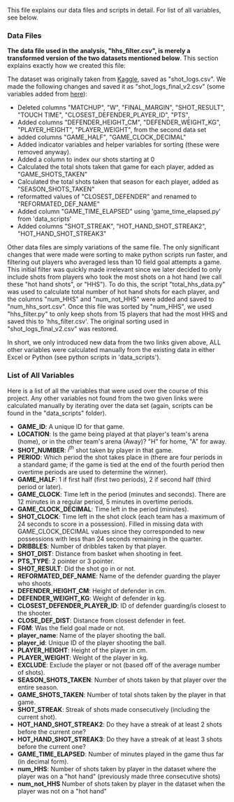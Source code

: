 This file explains our data files and scripts in detail. For list of all variables, see below.

### Data Files
**The data file used in the analysis, "hhs_filter.csv", is merely a transformed version of the two datasets mentioned below**. This section explains exactly how we created this file:

The dataset was originally taken from [Kaggle](https://www.kaggle.com/datasets/dansbecker/nba-shot-logs), saved as "shot_logs.csv". We made the following changes and saved it as "shot_logs_final_v2.csv" (some variables added from [here](https://www.kaggle.com/datasets/justinas/nba-players-data)):
- Deleted columns "MATCHUP", "W", "FINAL_MARGIN", "SHOT_RESULT", "TOUCH TIME", "CLOSEST_DEFENDER_PLAYER_ID", "PTS", 
- Added columns "DEFENDER_HEIGHT_CM", "DEFENDER_WEIGHT_KG", "PLAYER_HEIGHT", "PLAYER_WEIGHT", from the second data set
- added columns "GAME_HALF", "GAME_CLOCK_DECIMAL"
- Added indicator variables and helper variables for sorting (these were removed anyway).
- Added a column to index our shots starting at 0
- Calculated the total shots taken that game for each player, added as "GAME_SHOTS_TAKEN"
- Calculated the total shots taken that season for each player, added as "SEASON_SHOTS_TAKEN"
- reformatted values of "CLOSEST_DEFENDER" and renamed to "REFORMATED_DEF_NAME"
- Added column "GAME_TIME_ELAPSED" using 'game_time_elapsed.py' from 'data_scripts'
- Added columns "SHOT_STREAK", "HOT_HAND_SHOT_STREAK2", "HOT_HAND_SHOT_STREAK3"

Other data files are simply variations of the same file. The only significant changes that were made were sorting to make python scripts run faster, and filtering out players who averaged less than 10 field goal attempts a game. This initial filter was quickly made irrelevant since we later decided to only include shots from players who took the most shots on a hot hand (we call these "hot hand shots", or "HHS"). To do this, the script "total_hhs_data.py" was used to calculate total number of hot hand shots for each player, and the columns "num_HHS" and "num_not_HHS" were added and saved to "num_hhs_sort.csv". Once this file was sorted by "num_HHS", we used "hhs_filter.py" to only keep shots from 15 players that had the most HHS and saved this to 'hhs_filter.csv'. The original sorting used in "shot_logs_final_v2.csv" was restored.

In short, we only introduced new data from the two links given above, ALL other variables were calculated manually from the existing data in either Excel or Python (see python scripts in 'data_scripts').


### List of All Variables

Here is a list of all the variables that were used over the course of this project. Any other variables not found from the two given links were calculated manually by iterating over the data set (again, scripts can be found in the "data_scripts" folder). 

- **GAME_ID**: A unique ID for that game.
- **LOCATION**: Is the game being played at that player's team's arena (home), or in the other team's arena (Away)? "H" for home, "A" for away.
- **SHOT_NUMBER**: $i^{th}$ shot taken by player in that game.
- **PERIOD**: Which period the shot takes place in (there are four periods in a standard game; if the game is tied at the end of the fourth period then overtime periods are used to determine the winner).
- **GAME_HALF**: 1 if first half (first two periods), 2 if second half (third period or later).
- **GAME_CLOCK**: Time left in the period (minutes and seconds). There are 12 minutes in a regular period, 5 minutes in overtime periods.
- **GAME_CLOCK_DECIMAL**: Time left in the period (minutes).
- **SHOT_CLOCK**: Time left in the shot clock (each team has a maximum of 24 seconds to score in a possession). Filled in missing data with GAME_CLOCK_DECIMAL values since they corresponded to new possessions with less than 24 seconds remaining in the quarter. 
- **DRIBBLES**: Number of dribbles taken by that player.
- **SHOT_DIST**: Distance from basket when shooting in feet.
- **PTS_TYPE**: 2 pointer or 3 pointer.
- **SHOT_RESULT**: Did the shot go in or not.
- **REFORMATED_DEF_NAME**: Name of the defender guarding the player who shoots.
- **DEFENDER_HEIGHT_CM**: Height of defender in cm.
- **DEFENDER_WEIGHT_KG**: Weight of defender in kg.
- **CLOSEST_DEFENDER_PLAYER_ID**: ID of defender guarding/is closest to the shooter.
- **CLOSE_DEF_DIST**: Distance from closest defender in feet.
- **FGM**: Was the field goal made or not.
- **player_name**: Name of the player shooting the ball.
- **player_id**: Unique ID of the player shooting the ball.
- **PLAYER_HEIGHT**: Height of the player in cm.
- **PLAYER_WEIGHT**: Weight of the player in kg.
- **EXCLUDE**: Exclude the player or not (based off of the average number of shots).
- **SEASON_SHOTS_TAKEN**: Number of shots taken by that player over the entire season.
- **GAME_SHOTS_TAKEN**: Number of total shots taken by the player in that game.
- **SHOT_STREAK**: Streak of shots made consecutively (including the current shot).
- **HOT_HAND_SHOT_STREAK2**: Do they have a streak of at least 2 shots before the current one?
- **HOT_HAND_SHOT_STREAK3**: Do they have a streak of at least 3 shots before the current one?
- **GAME_TIME_ELAPSED**: Number of minutes played in the game thus far (in decimal form).
- **num_HHS**: Number of shots taken by player in the dataset where the player was on a "hot hand" (previously made three consecutive shots)
- **num_not_HHS** Number of shots taken by player in the dataset when the player was not on a "hot hand"
